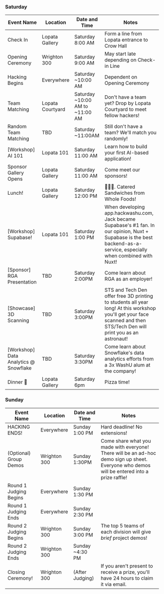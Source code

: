 ### Saturday

| Event Name                              | Location         | Date and Time                   | Notes                                                                                                                                                                   |
|-----------------------------------------|------------------|---------------------------------|-------------------------------------------------------------------------------------------------------------------------------------------------------------------------|
| Check In                                | Lopata Gallery   | Saturday 8:00 AM                | Form a line from Lopata entrance to Crow Hall                                                                                                                           |
| Opening Ceremony                        | Wrighton 300     | Saturday 9:00 AM                | May start late depending on Check-in Line                                                                                                                               |
| Hacking Begins                          | Everywhere       | Saturday ~10:00 AM              | Dependent on Opening Ceremony                                                                                                                                           |
| Team Matching                           | Lopata Courtyard | Saturday ~10:00 AM to ~11:00 AM | Don't have a team yet? Drop by Lopata Courtyard to meet fellow hackers!                                                                                                 |
| Random Team Matching                    | TBD              | Saturday ~11:00AM               | Still don't have a team? We'll match you randomly!                                                                                                                      |
| \[Workshop\] AI 101                     | Lopata 101       | Saturday 11:00 AM               | Learn how to build your first AI-based application!                                                                                                                     |
| Sponsor Gallery Opens                   | Lopata Gallery   | Saturday 11:00 AM               | Come meet our sponsors!                                                                                                                                                 |
| Lunch!                                  | Lopata Gallery   | Saturday 12:00 PM               | 🍔🍔🍔. Catered Sandwiches from Whole Foods!                                                                                                                            |
| \[Workshop\] Supabase!                  | Lopata 101       | Saturday 1:00 PM                | When developing app.hackwashu.com, Jack became Supabase's #1 fan. In our opinion, Nuxt + Supabase is the best backend-as-a-service, especially when combined with Nuxt! |
| \[Sponsor\] RGA Presentation            | TBD              | Saturday 2:00PM                 | Come learn about RGA as an employer!                                                                                                                                    |
| \[Showcase\] 3D Scanning                | TBD              | Saturday 3:00PM                 | STS and Tech Den offer free 3D printing to students all year long! At this workshop you'll get your face scanned and then STS/Tech Den will print you as an astronaut!  |
| \[Workshop\] Data Analytics @ Snowflake | TBD              | Saturday 3:30PM                 | Come learn about Snowflake's data analytics efforts from a 3x WashU alum at the company!                                                                                |
| Dinner 🍕                               | Lopata Gallery   | Saturday 6pm                    | Pizza time!                                                                                                                                                             |


### Sunday
| Event Name             | Location     | Date and Time   | Notes                                                                                                                                       |
|------------------------|--------------|-----------------|---------------------------------------------------------------------------------------------------------------------------------------------|
| HACKING ENDS!          | Everywhere   | Sunday 1:00 PM  | Hard deadline! No extensions!                                                                                                               |
| (Optional) Group Demos | Wrighton 300 | Sunday 1:30PM   | Come share what you made with everyone! There will be an ad-hoc demo sign up sheet. Everyone who demos will be entered into a prize raffle! |
| Round 1 Judging Begins | Everywhere   | Sunday 1:30 PM  |                                                                                                                                             |
| Round 1 Judging Ends   | Everywhere   | Sunday 2:30 PM  |                                                                                                                                             |
| Round 2 Judging Begins | Wrighton 300   | Sunday 3:00 PM  | The top 5 teams of each division will give *brief* project demos!                                                                             |
| Round 2 Judging Ends   | Wrighton 300   | Sunday ~4:30 PM |                                                                                                                                             |
| Closing Ceremony!      | Wrighton 300   | (After Judging) | If you aren't present to receive a prize, you'll have 24 hours to claim it via email.                                                       |

